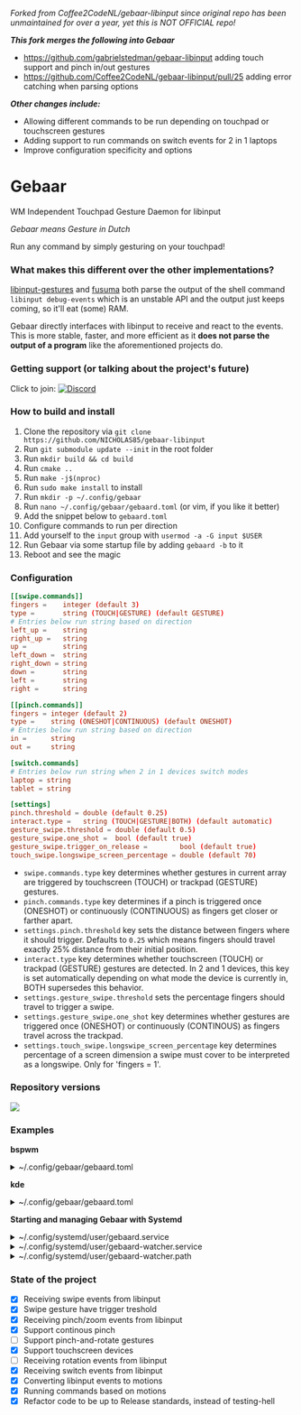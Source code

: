 _Forked from Coffee2CodeNL/gebaar-libinput since original repo has been unmaintained for over a year, yet this is NOT OFFICIAL repo!_

***This fork merges the following into Gebaar***
- https://github.com/gabrielstedman/gebaar-libinput adding touch support and pinch in/out gestures
- https://github.com/Coffee2CodeNL/gebaar-libinput/pull/25 adding error catching when parsing options

***Other changes include:***
- Allowing different commands to be run depending on touchpad or touchscreen gestures
- Adding support to run commands on switch events for 2 in 1 laptops
- Improve configuration specificity and options

Gebaar
=========

WM Independent Touchpad Gesture Daemon for libinput

_Gebaar means Gesture in Dutch_

Run any command by simply gesturing on your touchpad!

### What makes this different over the other implementations?

[libinput-gestures](https://github.com/bulletmark/libinput-gestures) and [fusuma](https://github.com/iberianpig/fusuma) both parse the output of the shell command `libinput debug-events` which is an unstable API and the output just keeps coming, so it'll eat (some) RAM.

Gebaar directly interfaces with libinput to receive and react to the events.   
This is more stable, faster, and more efficient as it **does not parse the output of a program** like the aforementioned projects do.

### Getting support (or talking about the project's future)

Click to join: [![Discord](https://img.shields.io/discord/548978799136473106.svg?label=Discord)](https://discord.gg/9mbKhFR)

### How to build and install

1. Clone the repository via `git clone https://github.com/NICHOLAS85/gebaar-libinput`
2. Run `git submodule update --init` in the root folder
3. Run `mkdir build && cd build`
4. Run `cmake ..`
5. Run `make -j$(nproc)`
6. Run `sudo make install` to install
7. Run `mkdir -p ~/.config/gebaar`
8. Run `nano ~/.config/gebaar/gebaard.toml` (or vim, if you like it better)
9. Add the snippet below to `gebaard.toml`
10. Configure commands to run per direction
11. Add yourself to the `input` group with `usermod -a -G input $USER`
12. Run Gebaar via some startup file by adding `gebaard -b` to it
13. Reboot and see the magic

### Configuration

```toml
[[swipe.commands]]
fingers =    integer (default 3)
type =       string (TOUCH|GESTURE) (default GESTURE)
# Entries below run string based on direction
left_up =    string
right_up =   string
up =         string
left_down =  string
right_down = string
down =       string
left =       string
right =      string

[[pinch.commands]]
fingers = integer (default 2)
type =    string (ONESHOT|CONTINUOUS) (default ONESHOT)
# Entries below run string based on direction
in =      string
out =     string

[switch.commands]
# Entries below run string when 2 in 1 devices switch modes
laptop = string
tablet = string

[settings]
pinch.threshold = double (default 0.25)
interact.type =   string (TOUCH|GESTURE|BOTH) (default automatic)
gesture_swipe.threshold = double (default 0.5)
gesture_swipe.one_shot =  bool (default true)
gesture_swipe.trigger_on_release =        bool (default true)
touch_swipe.longswipe_screen_percentage = double (default 70)
```
* `swipe.commands.type` key determines whether gestures in current array are triggered by touchscreen (TOUCH) or trackpad (GESTURE) gestures.
* `pinch.commands.type` key determines if a pinch is triggered once (ONESHOT) or continuously (CONTINUOUS) as fingers get closer or farther apart.
* `settings.pinch.threshold` key sets the distance between fingers where it should trigger.
  Defaults to `0.25` which means fingers should travel exactly 25% distance from their initial position.
* `interact.type` key determines whether touchscreen (TOUCH) or trackpad (GESTURE) gestures are detected. In 2 and 1 devices, this key is set automatically depending on what mode the device is currently in, BOTH supersedes this behavior.
* `settings.gesture_swipe.threshold` sets the percentage fingers should travel to trigger a swipe.
* `settings.gesture_swipe.one_shot` key determines whether gestures are triggered once (ONESHOT) or continuously (CONTINOUS) as fingers travel across the trackpad.
* `settings.touch_swipe.longswipe_screen_percentage` key determines percentage of a screen dimension a swipe must cover to be
  interpreted as a longswipe. Only for 'fingers = 1'.

### Repository versions

![](https://img.shields.io/aur/version/gebaar.svg?style=flat)  

### Examples

**bspwm**
<details>
<summary>~/.config/gebaar/gebaard.toml</summary>

```toml
[[swipe.commands]]
fingers = 3
left_up = ""
right_up = ""
up = "bspc node -f north"
left_down = ""
right_down = ""
down = "bspc node -f south"
left = "bspc node -f west"
right = "bspc node -f east"

[[swipe.commands]]
fingers = 4
left_up = ""
right_up = ""
up = "rofi -show combi"
left_down = ""
right_down = ""
down = ""
left = "bspc desktop -f prev"
right = "bspc desktop -f next"

[[swipe.commands]]
fingers = 1
left_up = ""
right_up = ""
up = ""
left_down = ""
right_down = ""
down = "echo long_swipe_down"
left = ""
right = ""

[pinch.commands]
type = "ONESHOT"
in = "xdotool key Control_L+equal"
out = "xdotool key Control_L+minus"

[settings.pinch]
threshold=0.25

[settings.gesture_swipe]
threshold = 0.5
one_shot = true
trigger_on_release = false

[settings.touch_swipe]
longswipe_screen_percentage = 95
```

Add `gebaard -b` to `~/.config/bspwm/bspwmrc`
</details>

**kde**
<details>
<summary>~/.config/gebaar/gebaard.toml</summary>

```toml
[[swipe.commands]]
up = "~/bin/presentview --up"
down = "~/bin/presentview --down"
left = "xdotool key alt+Right"
right = "xdotool key alt+Left"

[[swipe.commands]]
fingers = 4
up = 'qdbus org.kde.kglobalaccel /component/kwin invokeShortcut "Window Maximize"'
down = 'qdbus org.kde.kglobalaccel /component/kwin invokeShortcut "MinimizeAll"'
left = 'qdbus org.kde.kglobalaccel /component/kwin invokeShortcut "Window Quick Tile Left"'
right = 'qdbus org.kde.kglobalaccel /component/kwin invokeShortcut "Window Quick Tile Right"'

[[swipe.commands]]
fingers = 2
type = "TOUCH"
up = "dbus-send --type=method_call --dest=org.onboard.Onboard /org/onboard/Onboard/Keyboard org.onboard.Onboard.Keyboard.ToggleVisible"
left = "xdotool key alt+Right"
right = "xdotool key alt+Left"


[[swipe.commands]]
type = "TOUCH"
up = 'qdbus org.kde.kglobalaccel /component/kwin invokeShortcut "Expose"'
down = 'qdbus org.kde.kglobalaccel /component/kwin invokeShortcut "Window Minimize"'

[[swipe.commands]]
fingers = 4
type = "TOUCH"
up = 'qdbus org.kde.kglobalaccel /component/kwin invokeShortcut "Window Maximize"'
down = 'qdbus org.kde.kglobalaccel /component/kwin invokeShortcut "MinimizeAll"'
left = 'qdbus org.kde.kglobalaccel /component/kwin invokeShortcut "Window Quick Tile Left"'
right = 'qdbus org.kde.kglobalaccel /component/kwin invokeShortcut "Window Quick Tile Right"'

[[pinch.commands]]
type = "ONESHOT"
in = "~/bin/firefoxorbust"
out = "xdotool key ctrl+shift+t"

[switch.commands]
laptop = "pkill onboard; pkill screenrotator;"
tablet = "onboard & screenrotator &"

[settings]
pinch.threshold = 0.13
interact.type = "BOTH"

[settings.gesture_swipe]
threshold = 0.7
trigger_on_release = false
```
</details>

**Starting and managing Gebaar with Systemd**
<details>
<summary>~/.config/systemd/user/gebaard.service</summary>

```ini
[Unit]
Description=Gebaar Daemon
Documentation=https://github.com/NICHOLAS85/gebaar-libinput

[Service]
ExecStart=/usr/local/bin/gebaard
Environment=DISPLAY=:0
Restart=always

[Install]
WantedBy=default.target
```

Once the file is in place simply run the following once to enable and run gebaar automatically.
```sh
$ systemctl --user --now enable gebaard
```
</details>

<details>
<summary>~/.config/systemd/user/gebaard-watcher.service</summary>

```ini
[Unit]
Description=Gebaar restarter

[Service]
Type=oneshot
ExecStart=/usr/bin/systemctl --user is-active --quiet gebaard && /usr/bin/systemctl --user restart gebaard.servie
SuccessExitStatus=0 3

[Install]
WantedBy=default.target
```

Once the file is in place simply run the following
```sh
$ systemctl --user enable gebaard-watcher
```
</details>

<details>
<summary>~/.config/systemd/user/gebaard-watcher.path</summary>

```ini
[Path]
PathModified=%h/.config/gebaar/gebaard.toml

[Install]
WantedBy=default.target
```

Once the file is in place simply run the following to automatically restart Gebaar  when it's configuration file is modified.
```sh
$ systemctl --user enable gebaard-watcher.path
```
</details>

### State of the project

- [x] Receiving swipe events from libinput
- [x] Swipe gesture have trigger treshold
- [x] Receiving pinch/zoom events from libinput
- [x] Support continous pinch
- [ ] Support pinch-and-rotate gestures
- [x] Support touchscreen devices
- [ ] Receiving rotation events from libinput
- [x] Receiving switch events from libinput
- [x] Converting libinput events to motions
- [x] Running commands based on motions
- [x] Refactor code to be up to Release standards, instead of testing-hell
